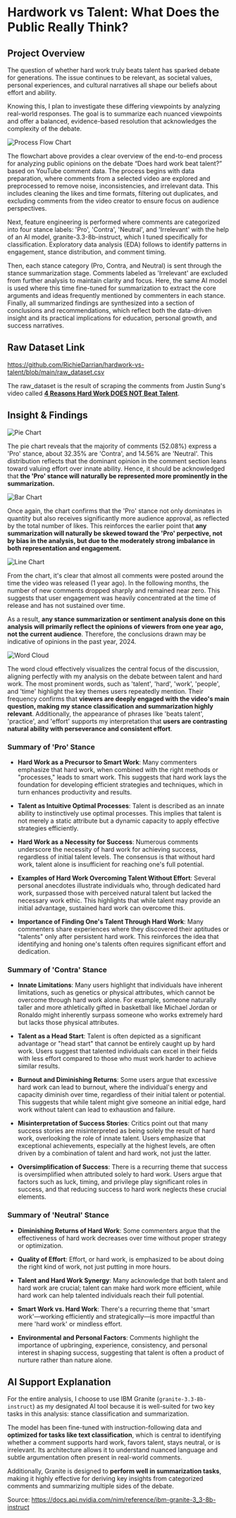 # Hardwork vs Talent: What Does the Public Really Think?

## Project Overview
The question of whether hard work truly beats talent has sparked debate for generations. The issue continues to be relevant, as societal values, personal experiences, and cultural narratives all shape our beliefs about effort and ability.

Knowing this, I plan to investigate these differing viewpoints by analyzing real-world responses. The goal is to summarize each nuanced viewpoints and offer a balanced, evidence-based resolution that acknowledges the complexity of the debate.

![Process Flow Chart](img/flow_chart.png)

The flowchart above provides a clear overview of the end-to-end process for analyzing public opinions on the debate “Does hard work beat talent?” based on YouTube comment data. The process begins with data preparation, where comments from a selected video are explored and preprocessed to remove noise, inconsistencies, and irrelevant data. This includes cleaning the likes and time formats, filtering out duplicates, and excluding comments from the video creator to ensure focus on audience perspectives.

Next, feature engineering is performed where comments are categorized into four stance labels: 'Pro', 'Contra', 'Neutral', and 'Irrelevant' with the help of an AI model, granite-3.3-8b-instruct, which I tuned specifically for classification. Exploratory data analysis (EDA) follows to identify patterns in engagement, stance distribution, and comment timing.

Then, each stance category (Pro, Contra, and Neutral) is sent through the stance summarization stage. Comments labeled as 'Irrelevant' are excluded from further analysis to maintain clarity and focus. Here, the same AI model is used where this time fine-tuned for summarization to extract the core arguments and ideas frequently mentioned by commenters in each stance. Finally, all summarized findings are synthesized into a section of conclusions and recommendations, which reflect both the data-driven insight and its practical implications for education, personal growth, and success narratives.

## Raw Dataset Link
https://github.com/RichieDarrian/hardwork-vs-talent/blob/main/raw_dataset.csv

The raw_dataset is the result of scraping the comments from Justin Sung's video called [**4 Reasons Hard Work DOES NOT Beat Talent**](https://www.youtube.com/watch?v=aRHTEhQp1g0).

## Insight & Findings

![Pie Chart](img/pie_chart.png)

The pie chart reveals that the majority of comments (52.08%) express a 'Pro' stance, about 32.35% are 'Contra', and 14.56% are 'Neutral'. This distribution reflects that the dominant opinion in the comment section leans toward valuing effort over innate ability. Hence, it should be acknowledged that **the 'Pro' stance will naturally be represented more prominently in the summarization.**

![Bar Chart](img/bar_chart.png)

Once again, the chart confirms that the 'Pro' stance not only dominates in quantity but also receives significantly more audience approval, as reflected by the total number of likes. This reinforces the earlier point that **any summarization will naturally be skewed toward the 'Pro' perpective, not by bias in the analysis, but due to the moderately strong imbalance in both representation and engagement.**

![Line Chart](img/line_chart.png)

From the chart, it's clear that almost all comments were posted around the time the video was released (1 year ago). In the following months, the number of new comments dropped sharply and remained near zero. This suggests that user engagement was heavily concentrated at the time of release and has not sustained over time.

As a result, **any stance summarization or sentiment analysis done on this analysis will primarily reflect the opinions of viewers from one year ago, not the current audience**. Therefore, the conclusions drawn may be indicative of opinions in the past year, 2024.

![Word Cloud](img/word_cloud.png)

The word cloud effectively visualizes the central focus of the discussion, aligning perfectly with my analysis on the debate between talent and hard work. The most prominent words, such as 'talent', 'hard', 'work', 'people', and 'time' highlight the key themes users repeatedly mention. Their frequency confirms that **viewers are deeply engaged with the video's main question, making my stance classification and summarization highly relevant**. Additionally, the appearance of phrases like 'beats talent', 'practice', and 'effort' supports my interpretation that **users are contrasting natural ability with perseverance and consistent effort**.

### Summary of 'Pro' Stance
- **Hard Work as a Precursor to Smart Work**: Many commenters emphasize that hard work, when combined with the right methods or "processes," leads to smart work. This suggests that hard work lays the foundation for developing efficient strategies and techniques, which in turn enhances productivity and results.

- **Talent as Intuitive Optimal Processes**: Talent is described as an innate ability to instinctively use optimal processes. This implies that talent is not merely a static attribute but a dynamic capacity to apply effective strategies efficiently.

- **Hard Work as a Necessity for Success**: Numerous comments underscore the necessity of hard work for achieving success, regardless of initial talent levels. The consensus is that without hard work, talent alone is insufficient for reaching one's full potential.

- **Examples of Hard Work Overcoming Talent Without Effort**: Several personal anecdotes illustrate individuals who, through dedicated hard work, surpassed those with perceived natural talent but lacked the necessary work ethic. This highlights that while talent may provide an initial advantage, sustained hard work can overcome this.

- **Importance of Finding One's Talent Through Hard Work**: Many commenters share experiences where they discovered their aptitudes or "talents" only after persistent hard work. This reinforces the idea that identifying and honing one's talents often requires significant effort and dedication.

### Summary of 'Contra' Stance
- **Innate Limitations**: Many users highlight that individuals have inherent limitations, such as genetics or physical attributes, which cannot be overcome through hard work alone. For example, someone naturally taller and more athletically gifted in basketball like Michael Jordan or Ronaldo might inherently surpass someone who works extremely hard but lacks those physical attributes.

- **Talent as a Head Start**: Talent is often depicted as a significant advantage or "head start" that cannot be entirely caught up by hard work. Users suggest that talented individuals can excel in their fields with less effort compared to those who must work harder to achieve similar results.

- **Burnout and Diminishing Returns**: Some users argue that excessive hard work can lead to burnout, where the individual's energy and capacity diminish over time, regardless of their initial talent or potential. This suggests that while talent might give someone an initial edge, hard work without talent can lead to exhaustion and failure.

- **Misinterpretation of Success Stories**: Critics point out that many success stories are misinterpreted as being solely the result of hard work, overlooking the role of innate talent. Users emphasize that exceptional achievements, especially at the highest levels, are often driven by a combination of talent and hard work, not just the latter.

- **Oversimplification of Success**: There is a recurring theme that success is oversimplified when attributed solely to hard work. Users argue that factors such as luck, timing, and privilege play significant roles in success, and that reducing success to hard work neglects these crucial elements.

### Summary of 'Neutral' Stance
- **Diminishing Returns of Hard Work**: Some commenters argue that the effectiveness of hard work decreases over time without proper strategy or optimization.

- **Quality of Effort**: Effort, or hard work, is emphasized to be about doing the right kind of work, not just putting in more hours.

- **Talent and Hard Work Synergy**: Many acknowledge that both talent and hard work are crucial; talent can make hard work more efficient, while hard work can help talented individuals reach their full potential.

- **Smart Work vs. Hard Work**: There's a recurring theme that 'smart work'—working efficiently and strategically—is more impactful than mere 'hard work' or mindless effort.

- **Environmental and Personal Factors**: Comments highlight the importance of upbringing, experience, consistency, and personal interest in shaping success, suggesting that talent is often a product of nurture rather than nature alone.

## AI Support Explanation
For the entire analysis, I choose to use IBM Granite (`granite-3.3-8b-instruct`) as my designated AI tool because it is well-suited for two key tasks in this analysis: stance classification and summarization.

The model has been fine-tuned with instruction-following data and **optimized for tasks like text classification**, which is central to identifying whether a comment supports hard work, favors talent, stays neutral, or is irrelevant. Its architecture allows it to understand nuanced language and subtle argumentation often present in real-world comments.

Additionally, Granite is designed to **perform well in summarization tasks**, making it highly effective for deriving key insights from categorized comments and summarizing multiple sides of the debate.


Source: https://docs.api.nvidia.com/nim/reference/ibm-granite-3_3-8b-instruct
